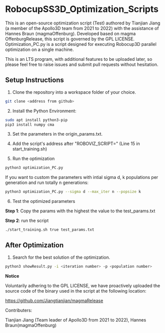 # RobocupSS3D_Optimization_Scripts

This is an open-source optimization script (Test) authored by Tianjian Jiang (a member of the Apollo3D team from 2021 to 2022) with the assistance of Hannes Braun (magmaOffenburg). Developed based on magma OffenburgRelease, this script is governed by the GPL LICENSE. Optimization_PC.py is a script designed for executing Robocup3D parallel optimization on a single machine.

This is an LTS program, with additional features to be uploaded later, so please feel free to raise issues and submit pull requests without hesitation.

## Setup Instructions

1. Clone the repository into a workspace folder of your choice.

```bash
git clone <address from github>
```

2. Install the Python Environment:

```bash
sudo apt install python3-pip
pip3 install numpy cma
```

3. Set the parameters in the origin_params.txt.

4. Add the script's address after "ROBOVIZ_SCRIPT=" (Line 15 in start_training.sh)

5. Run the optimization

```bash
python3 optimization_PC.py
```
If you want to custom the parameters with intial sigma d, k populations per generation and run totally n generations:

```bash
python3 optimization_PC.py --sigma d --max_iter n --popsize k
```

6. Test the optimized parameters

**Step 1**: Copy the params with the highest the value to the test_params.txt

**Step 2**: run the script

```bash
./start_training.sh true test_params.txt
```

## After Optimization

1. Search for the best solution of the optimization.
```bash
python3 showResult.py -i <iteration number> -p <population number>
```

**Notice**

Voluntarily adhering to the GPL LICENSE, we have proactively uploaded the source code of the binary used in the script at the following location:

https://github.com/Jiangtianjian/magmaRelease

Contributers:

Tianjian Jiang (Team leader of Apollo3D from 2021 to 2022), Hannes Braun(magmaOffenburg)


